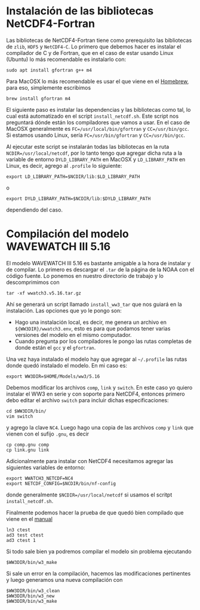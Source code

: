 # Instalación de las bibliotecas NetCDF4-Fortran

Las bibliotecas de NetCDF4-Fortran tiene como prerequisito las bibliotecas de `zlib`, `HDF5` y `NetCDF4-C`. Lo primero que debemos hacer es instalar el compilador de C y de Fortran, que en el caso de estar usando Linux (Ubuntu) lo más recomendable es instalarlo con:

```
sudo apt install gfortran g++ m4
```

Para MacOSX lo más recomendable es usar el que viene en el [Homebrew](https://brew.sh/index_es), para eso, simplemente escribimos

```
brew install gfortran m4
```

El siguiente paso es instalar las dependencias y las bibliotecas como tal, lo cual está automatizado en el script `install_netcdf.sh`. Este script nos preguntará dónde están los compiladores que vamos a usar. En el caso de MacOSX generalmente es `FC=/usr/local/bin/gfortran` y `CC=/usr/bin/gcc`. Si estamos usando Linux, sería `FC=/usr/bin/gfortran` y `CC=/usr/bin/gcc`.

Al ejecutar este script se instalarán todas las bibliotecas en la ruta `NCDIR=/usr/local/netcdf`, por lo tanto tengo que agregar dicha ruta a la variable de entorno `DYLD_LIBRARY_PATH` en MacOSX y `LD_LIBRARY_PATH` en Linux, es decir, agrego al `.profile` lo siguiente:

```
export LD_LIBRARY_PATH=$NCDIR/lib:$LD_LIBRARY_PATH
```

o

```
export DYLD_LIBRARY_PATH=$NCDIR/lib:$DYLD_LIBRARY_PATH
```

dependiendo del caso.


# Compilación del modelo WAVEWATCH III 5.16
El modelo WAVEWATCH III 5.16 es bastante amigable a la hora de instalar y de compilar. Lo primero es descargar el `.tar`
de la página de la NOAA con el código fuente. Lo ponemos en nuestro directorio de trabajo y lo descomprimimos con 

```
tar -xf wwatch3.v5.16.tar.gz
```

Ahí se generará un script llamado `install_ww3_tar` que nos guiará en la instalación. Las opciones que yo le pongo son:

- Hago una instalación local, es decir, me genera un archivo en `${WW3DIR}/wwatch3.env`, esto es para que podamos tener 
varias versiones del modelo en el mismo computador.
- Cuando pregunta por los compiladores le pongo las rutas completas de donde están el `gcc` y el `gfortran`.

Una vez haya instalado el modelo hay que agregar al `~/.profile` las rutas donde quedó instalado el modelo. En mi caso es:

```
export WW3DIR=$HOME/Models/ww3/5.16
```

Debemos modificar los archivos `comp`, `link` y `switch`. En este caso yo quiero instalar el WW3 en serie y con soporte para NetCDF4, entonces primero debo editar el archivo `switch` para incluir dichas especificaciones:

```
cd $WW3DIR/bin/
vim switch
```

y agrego la clave `NC4`. Luego hago una copia de las archivos `comp` y `link` que vienen con el sufijo `.gnu`, es decir

```
cp comp.gnu comp
cp link.gnu link
```

Adicionalmente para instalar con NetCDF4 necesitamos agregar las siguientes variables de entorno:

```
export WWATCH3_NETCDF=NC4
export NETCDF_CONFIG=$NCDIR/bin/nf-config
```

donde generalmente `$NCDIR=/usr/local/netcdf` si usamos el scritpt `install_netcdf.sh`.

Finalmente podemos hacer la prueba de que quedó bien compilado que viene en el [manual](http://polar.ncep.noaa.gov/waves/wavewatch/manual.v5.16.pdf)

```
ln3 ctest
ad3 test ctest
ad3 ctest 1
```

Si todo sale bien ya podremos compilar el modelo sin problema ejecutando

```
$WW3DIR/bin/w3_make
```

Si sale un error en la compilación, hacemos las modificaciones pertinentes y luego generamos una nueva compilación con

```
$WW3DIR/bin/w3_clean
$WW3DIR/bin/w3_new
$WW3DIR/bin/w3_make
```
